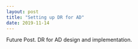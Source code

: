 ```yaml
---
layout: post
title: "Setting up DR for AD"
date: 2019-11-14
---
```



Future Post.
DR for AD design and implementation.